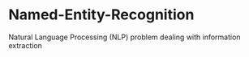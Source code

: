 # Named-Entity-Recognition
Natural Language Processing (NLP) problem dealing with information extraction
